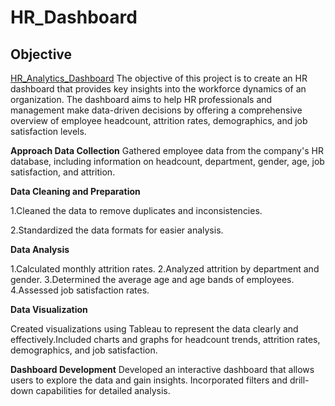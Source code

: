 # HR_Dashboard
## Objective
[HR_Analytics_Dashboard](https://public.tableau.com/app/profile/clement.zare/viz/HRAnalyticsDashboard_17212057077110/HRAnalyticsDashboard)
The objective of this project is to create an HR dashboard that provides key insights into the workforce dynamics of an organization. The dashboard aims to help HR professionals and management make data-driven decisions by offering a comprehensive overview of employee headcount, attrition rates, demographics, and job satisfaction levels.

**Approach
Data Collection**
Gathered employee data from the company's HR database, including information on headcount, department, gender, age, job satisfaction, and attrition.

**Data Cleaning and Preparation**

1.Cleaned the data to remove duplicates and inconsistencies.

2.Standardized the data formats for easier analysis.

**Data Analysis**

1.Calculated monthly attrition rates.
2.Analyzed attrition by department and gender.
3.Determined the average age and age bands of employees.
4.Assessed job satisfaction rates.

**Data Visualization**

Created visualizations using Tableau to represent the data clearly and effectively.Included charts and graphs for headcount trends, attrition rates, demographics, and job satisfaction.

**Dashboard Development**
Developed an interactive dashboard that allows users to explore the data and gain insights.
Incorporated filters and drill-down capabilities for detailed analysis.

